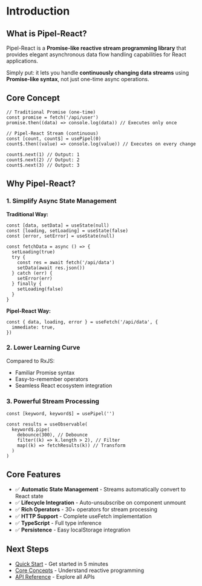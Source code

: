 # Introduction

## What is Pipel-React?

Pipel-React is a **Promise-like reactive stream programming library** that provides elegant asynchronous data flow handling capabilities for React applications.

Simply put: it lets you handle **continuously changing data streams** using **Promise-like syntax**, not just one-time async operations.

## Core Concept

```tsx
// Traditional Promise (one-time)
const promise = fetch('/api/user')
promise.then((data) => console.log(data)) // Executes only once

// Pipel-React Stream (continuous)
const [count, count$] = usePipel(0)
count$.then((value) => console.log(value)) // Executes on every change

count$.next(1) // Output: 1
count$.next(2) // Output: 2
count$.next(3) // Output: 3
```

## Why Pipel-React?

### 1. Simplify Async State Management

**Traditional Way:**

```tsx
const [data, setData] = useState(null)
const [loading, setLoading] = useState(false)
const [error, setError] = useState(null)

const fetchData = async () => {
  setLoading(true)
  try {
    const res = await fetch('/api/data')
    setData(await res.json())
  } catch (err) {
    setError(err)
  } finally {
    setLoading(false)
  }
}
```

**Pipel-React Way:**

```tsx
const { data, loading, error } = useFetch('/api/data', {
  immediate: true,
})
```

### 2. Lower Learning Curve

Compared to RxJS:

- Familiar Promise syntax
- Easy-to-remember operators
- Seamless React ecosystem integration

### 3. Powerful Stream Processing

```tsx
const [keyword, keyword$] = usePipel('')

const results = useObservable(
  keyword$.pipe(
    debounce(300), // Debounce
    filter((k) => k.length > 2), // Filter
    map((k) => fetchResults(k)) // Transform
  )
)
```

## Core Features

- ✅ **Automatic State Management** - Streams automatically convert to React state
- ✅ **Lifecycle Integration** - Auto-unsubscribe on component unmount
- ✅ **Rich Operators** - 30+ operators for stream processing
- ✅ **HTTP Support** - Complete useFetch implementation
- ✅ **TypeScript** - Full type inference
- ✅ **Persistence** - Easy localStorage integration

## Next Steps

- [Quick Start](/guide/quick) - Get started in 5 minutes
- [Core Concepts](/guide/reactive) - Understand reactive programming
- [API Reference](/core/usePipel/) - Explore all APIs
